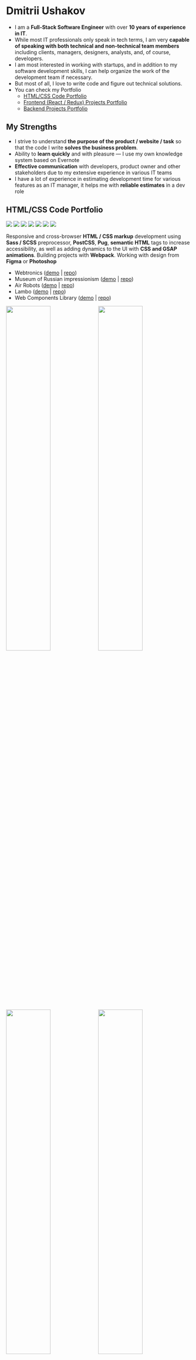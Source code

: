 # Dmitrii Ushakov
- I am a **Full-Stack Software Engineer** with over **10 years of experience in IT**.
- While most IT professionals only speak in tech terms, I am very **capable of speaking with both technical and non-technical team members** including clients, managers, designers, analysts, and, of course, developers. 
- I am most interested in working with startups, and in addition to my software development skills, I can help organize the work of the development team if necessary.
- But most of all, I love to write code and figure out technical solutions.
- You can check my Portfolio
  - <a href="https://github.com/dimau#htmlcss-code-portfolio">HTML/CSS Code Portfolio</a>
  - <a href="https://github.com/dimau#frontend-projects-portfolio">Frontend (React / Redux) Projects Portfolio</a>
  - <a href="https://github.com/dimau#backend-projects-portfolio">Backend Projects Portfolio</a>

## My Strengths
- I strive to understand <b>the purpose of the product / website / task</b> so that the code I write **solves the business problem**.
- Ability to <b>learn quickly</b> and with pleasure — I use my own knowledge system based on Evernote
- <b>Effective communication</b> with developers, product owner and other stakeholders due to my extensive experience in various IT teams
- I have a lot of experience in estimating development time for various features as an IT manager, it helps me with <b>reliable estimates</b> in a dev role

## HTML/CSS Code Portfolio
<img src="https://img.shields.io/badge/HTML5-3b8ea5?style=for-the-badge&logo=HTML5&logoColor=ffffff"> <img src="https://img.shields.io/badge/CSS3-3b8ea5?style=for-the-badge&logo=CSS3&logoColor=ffffff"> <img src="https://img.shields.io/badge/BEM-3b8ea5?style=for-the-badge&logo=BEM&logoColor=ffffff"> <img src="https://img.shields.io/badge/Sass%2FSCSS-3b8ea5?style=for-the-badge&logo=Sass&logoColor=ffffff"> <img src="https://img.shields.io/badge/PostCSS-3b8ea5?style=for-the-badge&logo=PostCSS&logoColor=ffffff"> <img src="https://img.shields.io/badge/GSAP animations-3b8ea5?style=for-the-badge&logo=greensock&logoColor=ffffff"> <img src="https://img.shields.io/badge/Pug-3b8ea5?style=for-the-badge&logo=pug&logoColor=ffffff">

Responsive and cross-browser <b>HTML / CSS markup</b> development using <b>Sass / SCSS</b> preprocessor, <b>PostCSS</b>, <b>Pug</b>, <b>semantic HTML</b> tags to increase accessibility, as well as adding dynamics to the UI with <b>CSS and GSAP animations</b>. Building projects with <b>Webpack</b>. Working with design from <b>Figma</b> or <b>Photoshop</b>

- Webtronics (<a href="https://dimau.github.io/webtronics-public/">demo</a> | <a href="https://github.com/dimau/webtronics">repo</a>)
- Museum of Russian impressionism (<a href="https://dimau.github.io/impressionism-museum-public/">demo</a> | <a href="https://github.com/dimau/impressionism-museum">repo</a>)
- Air Robots (<a href="https://dimau.github.io/airrobots-public/">demo</a> | <a href="https://github.com/dimau/airrobots">repo</a>)
- Lambo (<a href="https://dimau.github.io/lamborghini/">demo</a> | <a href="https://github.com/dimau/lamborghini">repo</a>)
- Web Components Library (<a href="https://library.dimau.ru">demo</a> | <a href="https://github.com/dimau/htmlcss-20220317_dimau777">repo</a>)

<a target="_blank" href="https://dimau.github.io/webtronics-public/"><img src="https://user-images.githubusercontent.com/1804537/218250664-62567966-4562-491b-a2f4-c01859aaa610.gif" width="49%" /></a> <a target="_blank" href="https://dimau.github.io/impressionism-museum-public/"><img src="https://user-images.githubusercontent.com/1804537/221357187-7c955e8c-f6be-4d7b-b1f0-ebae13c38486.gif" width="49%" /></a> <a target="_blank" href="https://dimau.github.io/airrobots-public/"><img src="https://user-images.githubusercontent.com/1804537/218250861-06f5d288-1a6d-4f48-bf69-7f27f0d1e27a.gif" width="49%" /></a> <a target="_blank" href="https://dimau.github.io/lamborghini/"><img src="https://user-images.githubusercontent.com/1804537/221357222-e951af06-3c02-422d-959e-5dc75525998d.gif" width="49%" /></a>

## Frontend Projects Portfolio
<img src="https://img.shields.io/badge/JS-3b8ea5?style=for-the-badge&logo=JavaScript&logoColor=ffffff"> <img src="https://img.shields.io/badge/TS-3b8ea5?style=for-the-badge&logo=TypeScript&logoColor=ffffff"> <img src="https://img.shields.io/badge/Next-3b8ea5?style=for-the-badge&logo=Next&logoColor=ffffff"> <img src="https://img.shields.io/badge/React-3b8ea5?style=for-the-badge&logo=React&logoColor=ffffff"> <img src="https://img.shields.io/badge/Redux-3b8ea5?style=for-the-badge&logo=Redux&logoColor=ffffff">  <img src="https://img.shields.io/badge/React Router-3b8ea5?style=for-the-badge&logo=React Router&logoColor=ffffff"> <img src="https://img.shields.io/badge/Redux Toolkit-3b8ea5?style=for-the-badge&logo=&logoColor=ffffff"> <img src="https://img.shields.io/badge/RTK Query-3b8ea5?style=for-the-badge&logo=&logoColor=ffffff"> <img src="https://img.shields.io/badge/Redux Thunk-3b8ea5?style=for-the-badge&logo=&logoColor=ffffff">

<img src="https://img.shields.io/badge/CSS Modules-3b8ea5?style=for-the-badge&logo=CSS Modules&logoColor=ffffff"> <img src="https://img.shields.io/badge/Jest-3b8ea5?style=for-the-badge&logo=Jest&logoColor=ffffff"> <img src="https://img.shields.io/badge/Testing Library-3b8ea5?style=for-the-badge&logo=Testing Library&logoColor=ffffff">
<img src="https://img.shields.io/badge/Webpack-3b8ea5?style=for-the-badge&logo=Webpack&logoColor=ffffff"> <img src="https://img.shields.io/badge/REST API-3b8ea5?style=for-the-badge&logo=&logoColor=ffffff"> <img src="https://img.shields.io/badge/Git-3b8ea5?style=for-the-badge&logo=Git&logoColor=ffffff"> <img src="https://img.shields.io/badge/OAuth 2.0-3b8ea5?style=for-the-badge&logo=&logoColor=ffffff"> <img src="https://img.shields.io/badge/Figma-3b8ea5?style=for-the-badge&logo=Figma&logoColor=ffffff">

Front-End applications development on **Next.js** + **React** + **Redux** + **TypeScript** using **RTK Query** and **SWR** for **REST API**.<br>
Testing with **Jest** + **React Testing Library**. Building projects with **Webpack**

- Airfare Low Price Calendar (<a href="https://aviasales-nextjs-app.vercel.app/">demo</a> | <a href="https://github.com/dimau/aviasales-nextjs-app">repo</a>)
  - Stack: Next.js + React + Redux + TS + SWR
  - Based on Aviasales REST API
- Task Tracker (integrated with REST API from Google Tasks) (<a href="https://taska.dimau.ru">demo</a> | <a href="https://github.com/dimau/taska">repo</a>)
  - Stack: React + Redux + TS + RTKQ + OAuth 2.0 (for Google Tasks integration)
  - Based on Google Tasks REST API
  - <a href="https://youtu.be/YXobcdKTF2c">Screencast (1.5 minutes)</a>

## Backend Projects Portfolio
<img src="https://img.shields.io/badge/Linux-3b8ea5?style=for-the-badge&logo=Linux&logoColor=ffffff"> <img src="https://img.shields.io/badge/Docker-3b8ea5?style=for-the-badge&logo=Docker&logoColor=ffffff"> <img src="https://img.shields.io/badge/Git-3b8ea5?style=for-the-badge&logo=Git&logoColor=ffffff"> <img src="https://img.shields.io/badge/Vim-3b8ea5?style=for-the-badge&logo=Vim&logoColor=ffffff"> <img src="https://img.shields.io/badge/NGINX-3b8ea5?style=for-the-badge&logo=NGINX&logoColor=ffffff"> 

<img src="https://img.shields.io/badge/SQL-3b8ea5?style=for-the-badge&logo=&logoColor=ffffff"> <img src="https://img.shields.io/badge/PostgreSQL-3b8ea5?style=for-the-badge&logo=PostgreSQL&logoColor=ffffff"> <img src="https://img.shields.io/badge/MySQL-3b8ea5?style=for-the-badge&logo=MySQL&logoColor=ffffff"> <img src="https://img.shields.io/badge/MongoDB-3b8ea5?style=for-the-badge&logo=MongoDB&logoColor=ffffff">

- 2022: Monitoring system based on Prometheus & Grafana
  - Stack: Prometheus + Grafana + Alertmanager + Node-exporter + cAdvisor + Caddy + Linux + Docker
  - Distributed system of 4 servers for a blockchain project, docker container's monitoring and alerts
- 2018: "Eventer" - telegram chat bot for searching of events in Moscow
  - Stack: Python
  - Doesn't work now
  - <a href="https://github.com/dimau/Eventer">Repository</a>
- 2012/13: "Svobodno.org" - online platform helping with long-term apartment renting
  - Stack: HTML + CSS + JS + jQuery + PHP + MySQL
  - Doesn't work now
  - <a href="https://github.com/dimau/HC">Repository</a>

## Project and Product Management
<img src="https://img.shields.io/badge/Agile-3b8ea5?style=for-the-badge&logo=&logoColor=ffffff"> <img src="https://img.shields.io/badge/Scrum-3b8ea5?style=for-the-badge&logo=&logoColor=ffffff"> <img src="https://img.shields.io/badge/Kanban-3b8ea5?style=for-the-badge&logo=&logoColor=ffffff"> <img src="https://img.shields.io/badge/Unit Economics-3b8ea5?style=for-the-badge&logo=&logoColor=ffffff"> <img src="https://img.shields.io/badge/Management-3b8ea5?style=for-the-badge&logo=&logoColor=ffffff"> <img src="https://img.shields.io/badge/Business Process Optimization-3b8ea5?style=for-the-badge&logo=&logoColor=ffffff"> 

<img src="https://img.shields.io/badge/Lean Product Development-3b8ea5?style=for-the-badge&logo=&logoColor=ffffff"> <img src="https://img.shields.io/badge/Customer Development-3b8ea5?style=for-the-badge&logo=&logoColor=ffffff"> <img src="https://img.shields.io/badge/UX testing-3b8ea5?style=for-the-badge&logo=&logoColor=ffffff"> <img src="https://img.shields.io/badge/A%2FB testing-3b8ea5?style=for-the-badge&logo=&logoColor=ffffff">

### Product Manager at <a href="https://3logic.ru/about/">3logic company</a> (2021 - 2022)
One of the largest distributors of computer components and IT equipment in Russia. Including the company is the official distributor of ASUS, AMD, Gigabyte, Intel and many other manufacturers of computer components
- Development of an in-house information system for the warranty service and repair department.
  - Carried out analysis of business processes in the warranty service and repair department. 
  - Developed technical specifications for the information system for the warranty service department. 
  - Developed design layouts for the system in coordination with the outsourced UI/UX designer. 
  - Launched the development and led the outsourced development team.
- Developed the full sales cycle for orders in B2B portal.
  - Conducted gathering information and analysis of business processes in the company related to the sales of products to partners through the B2B portal. 
  - Prepared technical specifications for adaptation of the B2B portal for a full sales cycle (including invoicing and delivery).
  - Carried out the process of coordinating the necessary improvements on the portal with all stakeholders (sales department, IT department, top management).
### Product Manager at <a href="https://www.atol.ru">Atol company</a> (2018-2019)
The leader in Russia in the production and wholesale of equipment for retail. More than half of the cash equipment in Russia were produced or supplied by Atol
- I managed the development of software for small and medium-sized businesses dedicated to mandatory labeling of goods in Russia
### Product/Project Manager at <a href="https://yandex.com/company/">Yandex</a> SpeechKit (2017 - 2018)
Yandex - IT giant, Russian Google. The search engine from Yandex is used by half of the population of Russia and the CIS countries (the second half uses Google). In addition, Yandex is successfully developing a whole ecosystem of services: taxi, delivery, marketplace, music service...
- Managed a project to develop a chatbot for technical support for subscribers of major Russian mobile operators (MegaFon and Iota)
- We used machine learning algorithms to determine the subject of call or message using phrases of subscribers, the extraction of entities from phrases and processed the treatment in accordance with the corresponding scenario
- Created technical specifications and managed projects to develop new skills for virtual assistant "Alisa" (we taught Alice to work with alarm clocks, timers, to-do lists on various platforms)
- I led the development and launch of the first dozen text-based games for the Alice (Yandex personal assistant). It was a great success, we had up to 250 000 users per day. I coordinated the work of a distributed team, which included both employees of several Yandex divisions and our partners
### Product/Project Manager at <a href="https://yandex.com/company/">Yandex</a> Search (2015 - 2017)
- I managed a cross-functional team of 6 people, we managed several projects dedicated to improvement of search results, snippets and content consumption directly on the search results
- Implementation of a project to track changes in Wikipedia articles and update relevant snippets in search results within 30 minutes. Wikipedia articles appear on about 25% of search results pages, so it's important to give users up-to-date results for all such queries
- Adding testimonial visualization to snippets in search results (stars rated in search results)
- Conducted a series of experiments with search results on mobile devices and selected the optimal heading length, text size and font size for snippets according to metrics
- Participated in the development and implementation of turbo pages in search results
- The key metric for the team was the percentage of requests for which the user received a response in the search results without going anywhere else
### Product/Project Manager at <a href="https://kontur-inc.com/about/info">Kontur</a> (2009 - 2012)
One of the largest IT companies in Russia, a leader in cloud software for business and accounting. Client base - more than 2 million companies. Half of the electronic document flow between organizations in Russia is carried out using Kontur web services
- EDI project (Retail)
- Projects related to electronic document management (Diadoc)

## Education
- Bachelor's degree in "Automation and control in engineering systems" (<a href="https://rtf.urfu.ru/en/">Ural Federal University</a>, 2004 - 2009)
- <a href="https://learn.javascript.ru/courses/react">React Professional Web Development course</a> (2022)
- <a href="https://learn.javascript.ru/courses/htmlcss">Modern HTML/CSS code course</a> (2022)
- <a href="https://www.codecademy.com/profiles/5869613752">Codecademy courses dedicated to TypeScript, React, Redux</a> (2022)

## DSA: Solving Algorithmic Problems
More than 400 algorithmic and SQL problems solved on Leetcode<br>
You can check my <a href="https://leetcode.com/dimau777/" target="_blank">Leetcode Account</a>

[![Leetcode Stats](https://leetcard.jacoblin.cool/dimau777?font=Open_Sans)](https://leetcode.com/dimau777)

## Contacts
- Email: <a href="mailto:dimau777@gmail.com" target="_blank">dimau777@gmail.com</a><br>
- Telegram: <a href="https://t.me/UshakovDmitrii" target="_blank">@UshakovDmitrii</a><br>
- WhatsApp: +79221431615<br>
- WeChat: UshakovDmitrii<br>
- Facebook: <a href="https://www.facebook.com/UshakovDmitriiVladimirovich">Dmitrii Ushakov</a><br>
